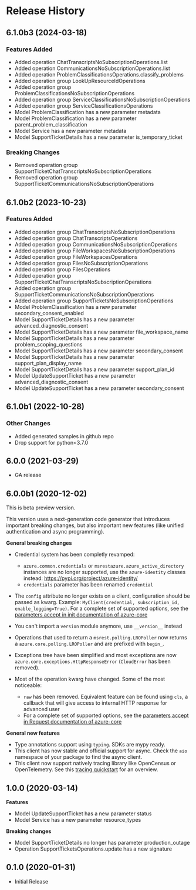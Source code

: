 # Release History

## 6.1.0b3 (2024-03-18)

### Features Added

  - Added operation ChatTranscriptsNoSubscriptionOperations.list
  - Added operation CommunicationsNoSubscriptionOperations.list
  - Added operation ProblemClassificationsOperations.classify_problems
  - Added operation group LookUpResourceIdOperations
  - Added operation group ProblemClassificationsNoSubscriptionOperations
  - Added operation group ServiceClassificationsNoSubscriptionOperations
  - Added operation group ServiceClassificationsOperations
  - Model ProblemClassification has a new parameter metadata
  - Model ProblemClassification has a new parameter parent_problem_classification
  - Model Service has a new parameter metadata
  - Model SupportTicketDetails has a new parameter is_temporary_ticket

### Breaking Changes

  - Removed operation group SupportTicketChatTranscriptsNoSubscriptionOperations
  - Removed operation group SupportTicketCommunicationsNoSubscriptionOperations

## 6.1.0b2 (2023-10-23)

### Features Added

  - Added operation group ChatTranscriptsNoSubscriptionOperations
  - Added operation group ChatTranscriptsOperations
  - Added operation group CommunicationsNoSubscriptionOperations
  - Added operation group FileWorkspacesNoSubscriptionOperations
  - Added operation group FileWorkspacesOperations
  - Added operation group FilesNoSubscriptionOperations
  - Added operation group FilesOperations
  - Added operation group SupportTicketChatTranscriptsNoSubscriptionOperations
  - Added operation group SupportTicketCommunicationsNoSubscriptionOperations
  - Added operation group SupportTicketsNoSubscriptionOperations
  - Model ProblemClassification has a new parameter secondary_consent_enabled
  - Model SupportTicketDetails has a new parameter advanced_diagnostic_consent
  - Model SupportTicketDetails has a new parameter file_workspace_name
  - Model SupportTicketDetails has a new parameter problem_scoping_questions
  - Model SupportTicketDetails has a new parameter secondary_consent
  - Model SupportTicketDetails has a new parameter support_plan_display_name
  - Model SupportTicketDetails has a new parameter support_plan_id
  - Model UpdateSupportTicket has a new parameter advanced_diagnostic_consent
  - Model UpdateSupportTicket has a new parameter secondary_consent

## 6.1.0b1 (2022-10-28)
### Other Changes

  - Added generated samples in github repo
  - Drop support for python<3.7.0

## 6.0.0 (2021-03-29)

 - GA release

## 6.0.0b1 (2020-12-02)

This is beta preview version.

This version uses a next-generation code generator that introduces important breaking changes, but also important new features (like unified authentication and async programming).

**General breaking changes**

- Credential system has been completly revamped:

  - `azure.common.credentials` or `msrestazure.azure_active_directory` instances are no longer supported, use the `azure-identity` classes instead: https://pypi.org/project/azure-identity/
  - `credentials` parameter has been renamed `credential`

- The `config` attribute no longer exists on a client, configuration should be passed as kwarg. Example: `MyClient(credential, subscription_id, enable_logging=True)`. For a complete set of
  supported options, see the [parameters accept in init documentation of azure-core](https://github.com/Azure/azure-sdk-for-python/blob/main/sdk/core/azure-core/CLIENT_LIBRARY_DEVELOPER.md#available-policies)
- You can't import a `version` module anymore, use `__version__` instead
- Operations that used to return a `msrest.polling.LROPoller` now returns a `azure.core.polling.LROPoller` and are prefixed with `begin_`.
- Exceptions tree have been simplified and most exceptions are now `azure.core.exceptions.HttpResponseError` (`CloudError` has been removed).
- Most of the operation kwarg have changed. Some of the most noticeable:

  - `raw` has been removed. Equivalent feature can be found using `cls`, a callback that will give access to internal HTTP response for advanced user
  - For a complete set of
  supported options, see the [parameters accept in Request documentation of azure-core](https://github.com/Azure/azure-sdk-for-python/blob/main/sdk/core/azure-core/CLIENT_LIBRARY_DEVELOPER.md#available-policies)

**General new features**

- Type annotations support using `typing`. SDKs are mypy ready.
- This client has now stable and official support for async. Check the `aio` namespace of your package to find the async client.
- This client now support natively tracing library like OpenCensus or OpenTelemetry. See this [tracing quickstart](https://github.com/Azure/azure-sdk-for-python/tree/main/sdk/core/azure-core-tracing-opentelemetry) for an overview.

## 1.0.0 (2020-03-14)

**Features**

- Model UpdateSupportTicket has a new parameter status
- Model Service has a new parameter resource_types

**Breaking changes**

- Model SupportTicketDetails no longer has parameter production_outage
- Operation SupportTicketsOperations.update has a new signature

## 0.1.0 (2020-01-31)

* Initial Release
